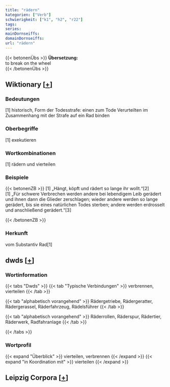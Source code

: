 ```yaml
---
title: "rädern"
kategorien: ["Verb"]
schwierigkeit: ["k1", "h2", "r22"]
tags:
series:
mainDornseiffs:
domainDornseiffs:
url: "rädern"
---
```


{{< betonenÜbs >}}
**Übersetzung:**  
to break on the wheel  
{{< /betonenÜbs >}}

## Wiktionary [[+](https://de.wiktionary.org/wiki/rädern)]

### Bedeutungen
[1] historisch, Form der Todesstrafe: einen zum Tode Verurteilten im Zusammenhang mit der Strafe auf ein Rad binden  

### Oberbegriffe
[1] exekutieren  

### Wortkombinationen
[1] rädern und vierteilen  

### Beispiele
{{< betonenZB >}}
[1] „Hängt, köpft und rädert so lange ihr wollt.“[2]  
[1] „Für schwere Verbrechen werden andere bei lebendigem Leib gerädert und ihnen dann die Glieder zerschlagen; wieder andere werden so lange gerädert, bis sie eines natürlichen Todes sterben; andere werden erdrosselt und anschließend gerädert.“[3]  

{{< /betonenZB >}}
### Herkunft
vom Substantiv Rad[1]  



## dwds [[+](https://www.dwds.de/wb/rädern)]

### Wortinformation
{{< tabs "Dwds" >}}
{{< tab "Typische Verbindungen" >}}
verbrennen, vierteilen
{{< /tab >}}

{{< tab "alphabetisch vorangehend" >}}
Rädergetriebe, Rädergeratter, Rädergerassel, Räderfahrzeug, Rädelsführer
{{< /tab >}}

{{< tab "alphabetisch vorangehend" >}}
Räderrollen, Räderspur, Rädertier, Räderwerk, Radfahranlage
{{< /tab >}}

{{< /tabs >}}

### Wortprofil
{{< expand "Überblick" >}} vierteilen, verbrennen {{< /expand >}}
{{< expand "in Koordination mit" >}} vierteilen {{< /expand >}}

## Leipzig Corpora [[+](https://corpora.uni-leipzig.de/en/res?word=rädern&corpusId=deu_newscrawl-public_2018)]


